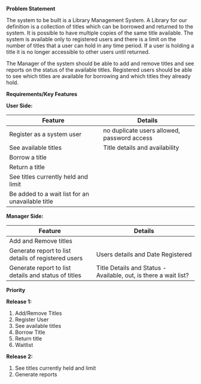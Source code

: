 **Problem Statement**

The system to be built is a Library Management System. A Library for our definition is a collection of titles which can be borrowed and returned to the system. It is possible to have multiple copies of the same title available. The system is available only to registered users and there is a limit on the number of titles that a user can hold in any time period. If a user is holding a title it is no longer accessible to other users until returned.

The Manager of the system should be able to add and remove titles and see reports on the status of the available titles. Registered users should be able to see which titles are available for borrowing and which titles they already hold.

**Requirements/Key Features**



**User Side:**

| **Feature** | **Details** |
| --- | --- |
| Register as a system user |no duplicate users allowed, password access|
| See available titles |Title details and availability|
| Borrow a title |   |
| Return a title |   |
| See titles currently held and limit |   |
| Be added to a wait list for an unavailable title |   |



**Manager Side:**

| **Feature** | **Details** |
| --- | --- |
| Add and Remove titles |   |
| Generate report to list details of registered users |Users details and Date Registered|
| Generate report to list details and status of titles |Title Details and Status - Available, out, is there a wait list?|







**Priority**

**Release 1:**

1. Add/Remove Titles
2. Register User
3. See available titles
4. Borrow Title
5. Return title
6. Waitlist



**Release 2:**

1. See titles currently held and limit
2. Generate reports
